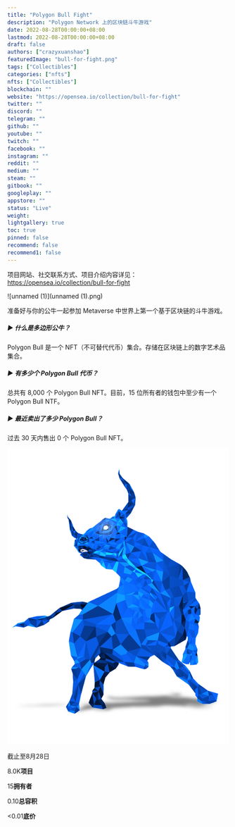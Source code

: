 ```yaml
---
title: "Polygon Bull Fight"
description: "Polygon Network 上的区块链斗牛游戏"
date: 2022-08-28T00:00:00+08:00
lastmod: 2022-08-28T00:00:00+08:00
draft: false
authors: ["crazyxuanshao"]
featuredImage: "bull-for-fight.png"
tags: ["Collectibles"]
categories: ["nfts"]
nfts: ["Collectibles"]
blockchain: ""
website: "https://opensea.io/collection/bull-for-fight"
twitter: ""
discord: ""
telegram: ""
github: ""
youtube: ""
twitch: ""
facebook: ""
instagram: ""
reddit: ""
medium: ""
steam: ""
gitbook: ""
googleplay: ""
appstore: ""
status: "Live"
weight: 
lightgallery: true
toc: true
pinned: false
recommend: false
recommend1: false
---
```

项目网站、社交联系方式、项目介绍内容详见：https://opensea.io/collection/bull-for-fight

![unnamed (1)](unnamed (1).png)

准备好与你的公牛一起参加 Metaverse 中世界上第一个基于区块链的斗牛游戏。

##### ▶ 什么是多边形公牛？

Polygon Bull 是一个 NFT（不可替代代币）集合。存储在区块链上的数字艺术品集合。

##### ▶ 有多少个 Polygon Bull 代币？

总共有 8,000 个 Polygon Bull NFT。目前，15 位所有者的钱包中至少有一个 Polygon Bull NTF。

##### ▶ 最近卖出了多少 Polygon Bull？

过去 30 天内售出 0 个 Polygon Bull NFT。

![unnamed](unnamed.png)

截止至8月28日

8.0K**项目**

15**拥有者**

0.10**总容积**

<0.01**底价**
